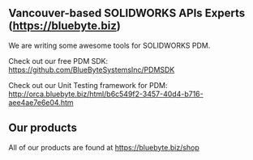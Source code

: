 ## Vancouver-based SOLIDWORKS APIs Experts (https://bluebyte.biz)

We are writing some awesome tools for SOLIDWORKS PDM.

Check out our free PDM SDK: https://github.com/BlueByteSystemsInc/PDMSDK 

Check out our Unit Testing framework for PDM: http://orca.bluebyte.biz/html/b6c549f2-3457-40d4-b716-aee4ae7e6e04.htm


## Our products

All of our products are found at https://bluebyte.biz/shop
